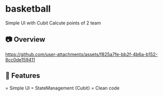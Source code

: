 # basketball
Simple UI with Cubit 
Calcute points of 2 team 

##  :camera: Overview



https://github.com/user-attachments/assets/f825a7fe-bb2f-4b6a-b152-8cc0de159411



## :hammer: Features
= Simple UI 
= StateManagement {Cubit}
= Clean code 


